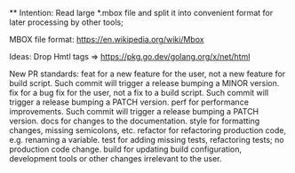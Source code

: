 ** Intention: 
Read large *.mbox file and split it into convenient format for later processing by other tools;

MBOX file format:
https://en.wikipedia.org/wiki/Mbox

Ideas:
Drop Hmtl tags =>
    https://pkg.go.dev/golang.org/x/net/html

New PR standards:
feat for a new feature for the user, not a new feature for build script. Such commit will trigger a release bumping a MINOR version.
fix for a bug fix for the user, not a fix to a build script. Such commit will trigger a release bumping a PATCH version.
perf for performance improvements. Such commit will trigger a release bumping a PATCH version.
docs for changes to the documentation.
style for formatting changes, missing semicolons, etc.
refactor for refactoring production code, e.g. renaming a variable.
test for adding missing tests, refactoring tests; no production code change.
build for updating build configuration, development tools or other changes irrelevant to the user.